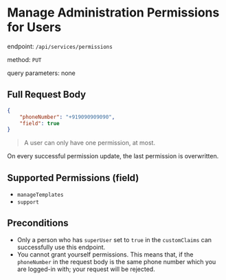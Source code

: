 # Manage Administration Permissions for Users

endpoint: `/api/services/permissions`

method: `PUT`

query parameters: none

## Full Request Body

```json
{
    "phoneNumber": "+919090909090",
    "field": true
}
```

> A user can only have one permission, at most. 

On every successful permission update, the last permission is overwritten.

## Supported Permissions (field)

* `manageTemplates`
* `support`

## Preconditions

* Only a person who has `superUser` set to `true` in the `customClaims` can successfully use this endpoint.
* You cannot grant yourself permissions. This means that, if the `phoneNumber` in the request body is the same phone number which you are logged-in with; your request will be rejected.
